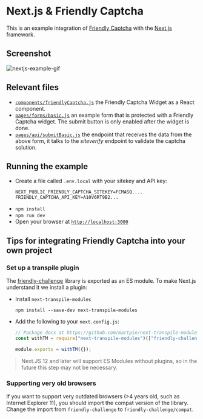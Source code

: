 # Next.js & Friendly Captcha

This is an example integration of [Friendly Captcha](https://friendlycaptcha.com) with the [Next.js](https://nextjs.org) framework.

## Screenshot

![nextjs-example-gif](https://user-images.githubusercontent.com/1039510/149998211-734dbe14-59e4-4165-bfe1-f02ae83cf059.gif)

## Relevant files

- [`components/friendlyCaptcha.js`](./components/friendlyCaptcha.js) the Friendly Captcha Widget as a React component.
- [`pages/forms/basic.js`](./pages/forms/basic.js) an example form that is protected with a Friendly Captcha widget. The submit button is only enabled after the widget is done.
- [`pages/api/submitBasic.js`](./pages/api/submitBasic.js) the endpoint that receives the data from the above form, it talks to the _siteverify_ endpoint to validate the captcha solution.

## Running the example

- Create a file called `.env.local` with your sitekey and API key:
  ```env
  NEXT_PUBLIC_FRIENDLY_CAPTCHA_SITEKEY=FCMASQ....
  FRIENDLY_CAPTCHA_API_KEY=A10V6RT9B2...
  ```
- `npm install`
- `npm run dev`
- Open your browser at [`http://localhost:3000`](http://localhost:3000)

## Tips for integrating Friendly Captcha into your own project

### Set up a transpile plugin

The [friendly-challenge](https://github.com/friendlycaptcha/friendly-challenge) library is exported as an ES module. To make Next.js understand it we install a plugin:

- Install `next-transpile-modules`
  ```shell
  npm install --save-dev next-transpile-modules
  ```
- Add the following to your `next.config.js`:

  ```javascript
  // Package docs at https://github.com/martpie/next-transpile-modules
  const withTM = require("next-transpile-modules")(["friendly-challenge"]);

  module.exports = withTM({});
  ```

> Next.JS 12 and later will support ES Modules without plugins, so in the future this step may not be necessary.

### Supporting very old browsers

If you want to support very outdated browsers (>4 years old, such as Internet Explorer 11), you should import the compat version of the library. Change the import from `friendly-challenge` to `friendly-challenge/compat`.
